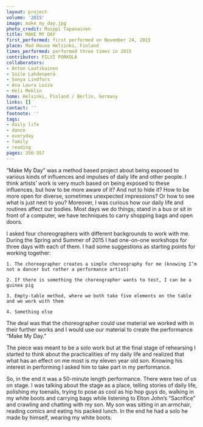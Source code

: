 ```yaml
---
layout: project
volume: '2015'
image: make_my_day.jpg
photo_credit: Maippi Tapanainen
title: MAKE MY DAY
first_performed: first performed on November 24, 2015
place: Mad House Helsinki, Finland
times_performed: performed three times in 2015
contributor: PILVI PORKOLA
collaborators:
- Anton Laatikainen
- Soile Lahdenperä
- Sonya Lindfors
- Ana Laura Lozza
- Heli Meklin
home: Helsinki, Finland / Berlin, Germany
links: []
contact: ''
footnote: ''
tags:
- daily life
- dance
- everyday
- family
- reading
pages: 356-357
---
```


“Make My Day” was a method based project about being exposed to various kinds of influences and impulses of daily life and other people. I think artists’ work is very much based on being exposed to these influences, but how to be more aware of it? And not to hide it? How to be more open for diverse, sometimes unexpected impressions? Or how to see what is just next to you? Moreover, I was curious how our daily life and routines affect our bodies. Most days we do things; stand in a bus or sit in front of a computer, we have techniques to carry shopping bags and open doors.

I asked four choreographers with different backgrounds to work with me. During the Spring and Summer of 2015 I had one-on-one workshops for three days with each of them. I had some suggestions as starting points for working together:

	1. The choreographer creates a simple choreography for me (knowing I’m not a dancer but rather a performance artist)

	2. If there is something the choreographer wants to test, I can be a guinea pig

	3. Empty-table method, where we both take five elements on the table and we work with them

	4. Something else

The deal was that the choreographer could use material we worked with in their further works and I would use our material to create the performance “Make My Day.”

The piece was meant to be a solo work but at the final stage of rehearsing I started to think about the practicalities of my daily life and realized that what has an effect on me most is my eleven year old son. Knowing his interest in performing I asked him to take part in my performance.

So, in the end it was a 50-minute length performance. There were two of us on stage. I was talking about the stage as a place, telling stories of daily life, polishing my toenails, trying to pose as cool as hip hop guys do, walking in my white boots and carrying bags while listening to Elton John’s “Sacrifice” and crawling and chatting with my son. My son was sitting in an armchair, reading comics and eating his packed lunch. In the end he had a solo he made by himself, wearing my white boots.
